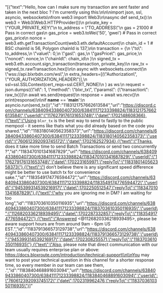 "[{\"text\":\"Hello, how can I make sure my transaction are sent faster and taken in the next bloc ? I'm currently using this:\\n\\n\\nimport json, ssl, asyncio, websockets\\nfrom web3 import Web3\\n\\nasync def send_tx():\\n    web3 = Web3(Web3.HTTPProvider())\\n    private_key = \\\"YOUR_PRIVATE_KEY\\\"\\n    to_address = \\\"TO_ADDRESS\\\"\\n    gas = 21000  # Pass in correct gas\\n    gas_price = web3.toWei('50', 'gwei')  # Pass in correct gas_price\\n    nonce = web3.eth.getTransactionCount(web3.eth.defaultAccount)\\n    chain_id = 1  # BSC chainId is 56, Polygon chainId is 137,\\n\\n    transaction = {\\n        \\\"to\\\": to_address,\\n        \\\"value\\\": 0,\\n        \\\"gas\\\": gas,\\n        \\\"gasPrice\\\": gas_price,\\n        \\\"nonce\\\": nonce,\\n        \\\"chainId\\\": chain_id\\n    }\\n    signed_tx = web3.eth.account.sign_transaction(transaction, private_key)\\n    raw_tx = signed_tx.rawTransaction.hex()\\n\\n    async with websockets.connect(\\n        \\\"wss://api.blxrbdn.com/ws\\\",\\n        extra_headers=[(\\\"Authorization\\\", \\\"YOUR_AUTHORIZATION_HEADER\\\")],\\n        ssl=ssl.SSLContext(cert_reqs=ssl.CERT_NONE)\\n    ) as ws:\\n        request = json.dumps({\\\"id\\\": 1, \\\"method\\\": \\\"blxr_tx\\\", \\\"params\\\": {\\\"transaction\\\": raw_tx}})\\n        await ws.send(request)\\n        response = await ws.recv()\\n        print(response)\\n\\nif __name__ == '__main__':\\n    asyncio.run(send_tx())\",\"id\":\"1183121757662613584\",\"url\":\"https://discord.com/channels/638409433860407300/638411171233398824/1183121757662613584\",\"userId\":\"1176279176131653748\",\"date\":1702148608366},{\"text\":\"Using `blxr_tx` is the best way to send tx fastly to the public mempool - it seems like thats what you did already based on the code you shared.\",\"id\":\"1183180140562358373\",\"url\":\"https://discord.com/channels/638409433860407300/638411171233398824/1183180140562358373\",\"userId\":\"760612392093745172\",\"date\":1702162527934},{\"text\":\"Thanks, does it take more time to send Batch Transactions or send two concurrently ?\",\"id\":\"1183470101341687829\",\"url\":\"https://discord.com/channels/638409433860407300/638411171233398824/1183470101341687829\",\"userId\":\"1176279176131653748\",\"date\":1702231659971,\"replyTo\":\"1183180140562358373\"},{\"text\":\"I don’t believe there is any significant speed difference might be better to use batch tx for convenience sake.\",\"id\":\"1183549174776594472\",\"url\":\"https://discord.com/channels/638409433860407300/638411171233398824/1183549174776594472\",\"userId\":\"945399314539216917\",\"date\":1702250512547,\"replyTo\":\"1183470101341687829\"},{\"text\":\"why you are ignoring me in DM? I am waiting for too long\",\"id\":\"1183703610350116935\",\"url\":\"https://discord.com/channels/638409433860407300/638411171233398824/1183703610350116935\",\"userId\":\"1126820336218939495\",\"date\":1702287332857,\"replyTo\":\"1183549174776594472\"},{\"text\":\"Answered <@1126820336218939495>, please be aware support hours are from around 9am - 6pm US EST.\",\"id\":\"1183791366573129738\",\"url\":\"https://discord.com/channels/638409433860407300/638411171233398824/1183791366573129738\",\"userId\":\"945399314539216917\",\"date\":1702308255571,\"replyTo\":\"1183703610350116935\"},{\"text\":\"Also, please note that direct communication with our team usually requires enterprise plan or above: https://docs.bloxroute.com/introduction/technical-support\\n\\nYou may want to post your technical question in this channel for a shorter response time, so every member in our team can see them, .\",\"id\":\"1183840468891603094\",\"url\":\"https://discord.com/channels/638409433860407300/638411171233398824/1183840468891603094\",\"userId\":\"760612392093745172\",\"date\":1702319962476,\"replyTo\":\"1183703610350116935\"}]"